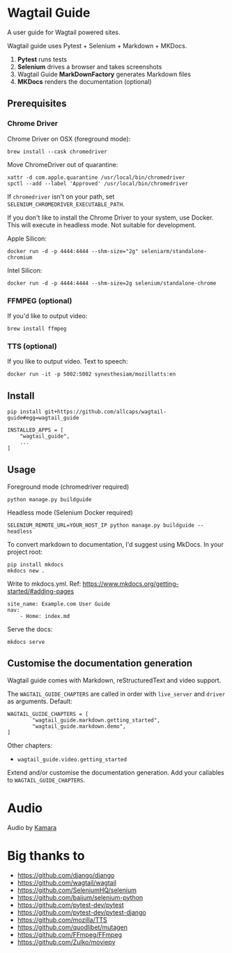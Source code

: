# Wagtail Guide

A user guide for Wagtail powered sites.

Wagtail guide uses Pytest + Selenium + Markdown + MKDocs. 

1. **Pytest** runs tests
2. **Selenium** drives a browser and takes screenshots
3. Wagtail Guide **MarkDownFactory** generates Markdown files
4. **MKDocs** renders the documentation (optional)


## Prerequisites 

### Chrome Driver

Chrome Driver on OSX (foreground mode):

    brew install --cask chromedriver

Move ChromeDriver out of quarantine:

    xattr -d com.apple.quarantine /usr/local/bin/chromedriver
    spctl --add --label 'Approved' /usr/local/bin/chromedriver

If `chromedriver` isn't on your path, set `SELENIUM_CHROMEDRIVER_EXECUTABLE_PATH`.

If you don't like to install the Chrome Driver to your system, use Docker. 
This will execute in headless mode. Not suitable for development.

Apple Silicon:

    docker run -d -p 4444:4444 --shm-size="2g" seleniarm/standalone-chromium

Intel Silicon:

    docker run -d -p 4444:4444 --shm-size=2g selenium/standalone-chrome

### FFMPEG (optional)

If you'd like to output video:

    brew install ffmpeg

### TTS (optional)

If you like to output video. Text to speech:

    docker run -it -p 5002:5002 synesthesiam/mozillatts:en

## Install

    pip install git+https://github.com/allcaps/wagtail-guide#egg=wagtail_guide

    INSTALLED_APPS = [
        "wagtail_guide",
        ...
    ]

## Usage

Foreground mode (chromedriver required)

    python manage.py buildguide

Headless mode (Selenium Docker required)

    SELENIUM_REMOTE_URL=YOUR_HOST_IP python manage.py buildguide --headless

To convert markdown to documentation, I'd suggest using MkDocs. In your project root:

    pip install mkdocs
    mkdocs new .

Write to mkdocs.yml. Ref: https://www.mkdocs.org/getting-started/#adding-pages

    site_name: Example.com User Guide
    nav:
        - Home: index.md

Serve the docs:

    mkdocs serve


## Customise the documentation generation

Wagtail guide comes with Markdown, reStructuredText and video support.

The `WAGTAIL_GUIDE_CHAPTERS` are called in order with `live_server` and `driver` as arguments. Default:

    WAGTAIL_GUIDE_CHAPTERS = [
            "wagtail_guide.markdown.getting_started",
            "wagtail_guide.markdown.demo",
    ]

Other chapters:

* `wagtail_guide.video.getting_started`

Extend and/or customise the documentation generation. Add your callables to `WAGTAIL_GUIDE_CHAPTERS`.

# Audio

Audio by [Kamara](https://www.kamara.nl/)

# Big thanks to

- https://github.com/django/django
- https://github.com/wagtail/wagtail
- https://github.com/SeleniumHQ/selenium
- https://github.com/baijum/selenium-python
- https://github.com/pytest-dev/pytest
- https://github.com/pytest-dev/pytest-django
- https://github.com/mozilla/TTS
- https://github.com/quodlibet/mutagen
- https://github.com/FFmpeg/FFmpeg
- https://github.com/Zulko/moviepy

